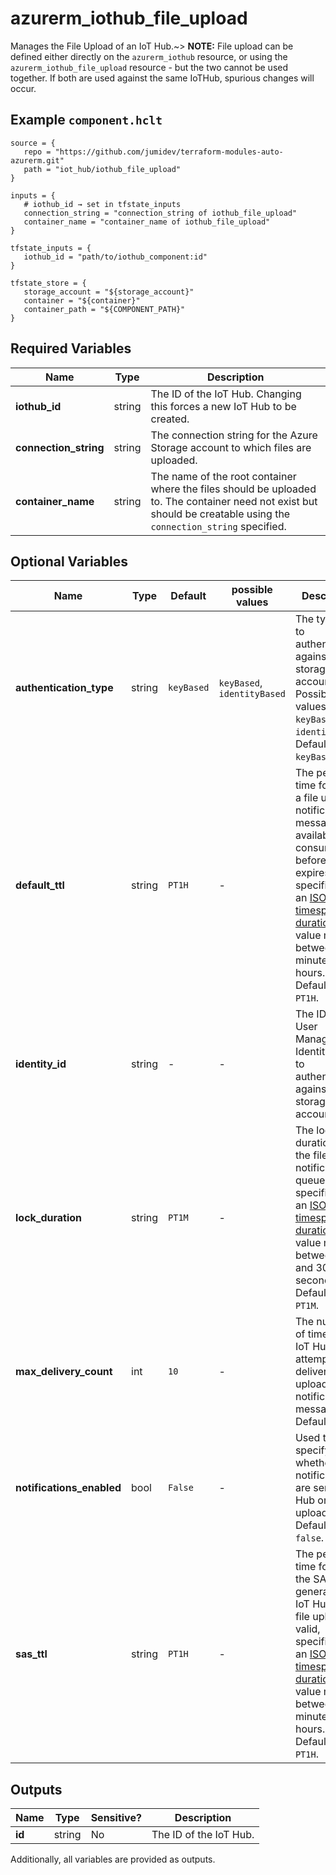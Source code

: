 # azurerm_iothub_file_upload

Manages the File Upload of an IoT Hub.~> **NOTE:** File upload can be defined either directly on the `azurerm_iothub` resource, or using the `azurerm_iothub_file_upload` resource - but the two cannot be used together. If both are used against the same IoTHub, spurious changes will occur.

## Example `component.hclt`

```hcl
source = {
   repo = "https://github.com/jumidev/terraform-modules-auto-azurerm.git"   
   path = "iot_hub/iothub_file_upload"   
}

inputs = {
   # iothub_id → set in tfstate_inputs
   connection_string = "connection_string of iothub_file_upload"   
   container_name = "container_name of iothub_file_upload"   
}

tfstate_inputs = {
   iothub_id = "path/to/iothub_component:id"   
}

tfstate_store = {
   storage_account = "${storage_account}"   
   container = "${container}"   
   container_path = "${COMPONENT_PATH}"   
}

```

## Required Variables

| Name | Type |  Description |
| ---- | --------- |  ----------- |
| **iothub_id** | string |  The ID of the IoT Hub. Changing this forces a new IoT Hub to be created. | 
| **connection_string** | string |  The connection string for the Azure Storage account to which files are uploaded. | 
| **container_name** | string |  The name of the root container where the files should be uploaded to. The container need not exist but should be creatable using the `connection_string` specified. | 

## Optional Variables

| Name | Type |  Default  |  possible values |  Description |
| ---- | --------- |  ----------- | ----------- | ----------- |
| **authentication_type** | string |  `keyBased`  |  `keyBased`, `identityBased`  |  The type used to authenticate against the storage account. Possible values are `keyBased` and `identityBased`. Defaults to `keyBased`. | 
| **default_ttl** | string |  `PT1H`  |  -  |  The period of time for which a file upload notification message is available to consume before it expires, specified as an [ISO 8601 timespan duration](https://en.wikipedia.org/wiki/ISO_8601#Durations). This value must be between 1 minute and 48 hours. Defaults to `PT1H`. | 
| **identity_id** | string |  -  |  -  |  The ID of the User Managed Identity used to authenticate against the storage account. | 
| **lock_duration** | string |  `PT1M`  |  -  |  The lock duration for the file upload notifications queue, specified as an [ISO 8601 timespan duration](https://en.wikipedia.org/wiki/ISO_8601#Durations). This value must be between 5 and 300 seconds. Defaults to `PT1M`. | 
| **max_delivery_count** | int |  `10`  |  -  |  The number of times the IoT Hub attempts to deliver a file upload notification message. Defaults to `10`. | 
| **notifications_enabled** | bool |  `False`  |  -  |  Used to specify whether file notifications are sent to IoT Hub on upload. Defaults to `false`. | 
| **sas_ttl** | string |  `PT1H`  |  -  |  The period of time for which the SAS URI generated by IoT Hub for file upload is valid, specified as an [ISO 8601 timespan duration](https://en.wikipedia.org/wiki/ISO_8601#Durations). This value must be between 1 minute and 24 hours. Defaults to `PT1H`. | 



## Outputs

| Name | Type | Sensitive? | Description |
| ---- | ---- | --------- | --------- |
| **id** | string | No  | The ID of the IoT Hub. | 

Additionally, all variables are provided as outputs.

